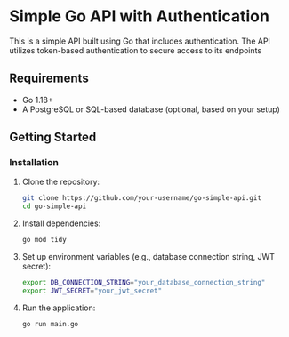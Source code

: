 # Simple Go API with Authentication

This is a simple API built using Go that includes authentication. The API utilizes token-based authentication to secure access to its endpoints


## Requirements

- Go 1.18+
- A PostgreSQL or SQL-based database (optional, based on your setup)

## Getting Started

### Installation

1. Clone the repository:

    ```bash
    git clone https://github.com/your-username/go-simple-api.git
    cd go-simple-api
    ```

2. Install dependencies:

    ```bash
    go mod tidy
    ```

3. Set up environment variables (e.g., database connection string, JWT secret):

    ```bash
    export DB_CONNECTION_STRING="your_database_connection_string"
    export JWT_SECRET="your_jwt_secret"
    ```

4. Run the application:

    ```bash
    go run main.go
    ```


